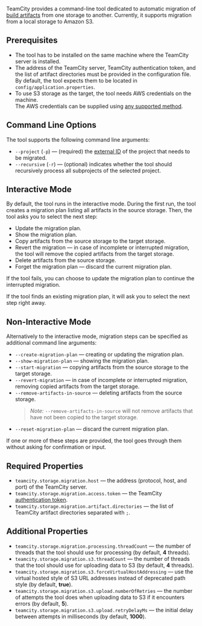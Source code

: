 [//]: # (title: Artifacts Migration Tool)
[//]: # (auxiliary-id: Artifacts Migration Tool)

TeamCity provides a command-line tool dedicated to automatic migration of [build artifacts](build-artifact.md) from one storage to another. Currently, it supports migration from a local storage to Amazon S3.

## Prerequisites

* The tool has to be installed on the same machine where the TeamCity server is installed.
* The address of the TeamCity server, TeamCity authentication token, and the list of artifact directories must be provided in the configuration file.  
  By default, the tool expects them to be located in `config/application.properties`.
* To use S3 storage as the target, the tool needs AWS credentials on the machine.  
  The AWS credentials can be supplied using [any supported method](https://docs.aws.amazon.com/sdk-for-java/v1/developer-guide/setup-credentials.html).

## Command Line Options

The tool supports the following command line arguments:
* `--project` (`-p`) — (required) the [external ID](https://www.jetbrains.com/help/teamcity/identifier.html#External+IDs) of the project that needs to be migrated.
* `--recursive` (`-r`) — (optional) indicates whether the tool should recursively process all subprojects of the selected project.

## Interactive Mode

By default, the tool runs in the interactive mode. During the first run, the tool creates a migration plan listing all artifacts in the source storage. Then, the tool asks you to select the next step:
* Update the migration plan.
* Show the migration plan.
* Copy artifacts from the source storage to the target storage.
* Revert the migration — in case of incomplete or interrupted migration, the tool will remove the copied artifacts from the target storage.
* Delete artifacts from the source storage.
* Forget the migration plan — discard the current migration plan.

If the tool fails, you can choose to update the migration plan to continue the interrupted migration.

If the tool finds an existing migration plan, it will ask you to select the next step right away.

## Non-Interactive Mode

Alternatively to the interactive mode, migration steps can be specified as additional command line arguments:
* `--create-migration-plan` — creating or updating the migration plan.
* `--show-migration-plan` — showing the migration plan.
* `--start-migration` — copying artifacts from the source storage to the target storage.
* `--revert-migration` — in case of incomplete or interrupted migration, removing copied artifacts from the target storage.
* `--remove-artifacts-in-source` — deleting artifacts from the source storage.
  >*Note:* `--remove-artifacts-in-source` will not remove artifacts that have not been copied to the target storage.
* `--reset-migration-plan` — discard the current migration plan.

If one or more of these steps are provided, the tool goes through them without asking for confirmation or input.

## Required Properties

* `teamcity.storage.migration.host` — the address (protocol, host, and port) of the TeamCity server.
* `teamcity.storage.migration.access.token` — the TeamCity [authentication token](https://www.jetbrains.com/help/teamcity/configuring-your-user-profile.html#Managing+Access+Tokens).
* `teamcity.storage.migration.artifact.directories` — the list of TeamCity artifact directories separated with `;`.

## Additional Properties

* `teamcity.storage.migration.processing.threadCount` — the number of threads that the tool should use for processing (by default, **4** threads).
* `teamcity.storage.migration.s3.threadCount` — the number of threads that the tool should use for uploading data to S3 (by default, **4** threads).
* `teamcity.storage.migration.s3.forceVirtualHostAddressing` — use the virtual hosted style of S3 URL addresses instead of deprecated path style (by default, **true**).
* `teamcity.storage.migration.s3.upload.numberOfRetries` — the number of attempts the tool does when uploading data to S3 if it encounters errors (by default, **5**).
* `teamcity.storage.migration.s3.upload.retryDelayMs` — the initial delay between attempts in milliseconds (by default, **1000**).
